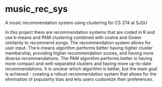 # music_rec_sys
A music recommendation system using clustering for CS 274 at SJSU


In this project there are recommendation systems that are coded in R and use k-means and PAM clustering combined with cosine and Gower similarity to recommend songs. The recommendation system allows for user input. The k-means algorithm performs better having higher cluster membership, providing higher recommendation scores, and having more diverse recommendations. The PAM algorithm performs better in having more compact and well-separated clusters and having more up-to-date recommendations. It is unclear which algorithm is better, but the main goal is achieved - creating a robust recommendation system that allows for the elimination of popularity bias and lets users customize their preferences.

